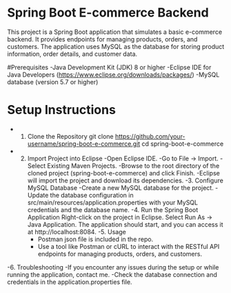 # Spring Boot E-commerce Backend
This project is a Spring Boot application that simulates a basic e-commerce backend. It provides endpoints for managing products, orders, and customers. The application uses MySQL as the database for storing product information, order details, and customer data.

#Prerequisites
-Java Development Kit (JDK) 8 or higher
-Eclipse IDE for Java Developers (https://www.eclipse.org/downloads/packages/)
-MySQL database (version 5.7 or higher)

# Setup Instructions
- 1. Clone the Repository
      git clone https://github.com/your-username/spring-boot-e-commerce.git
      cd spring-boot-e-commerce
- 2. Import Project into Eclipse
      -Open Eclipse IDE.
      -Go to File -> Import.
      -Select Existing Maven Projects.
      -Browse to the root directory of the cloned project (spring-boot-e-commerce) and click Finish.
      -Eclipse will import the project and download its dependencies.
-3. Configure MySQL Database
      -Create a new MySQL database for the project.
      -Update the database configuration in src/main/resources/application.properties with your MySQL credentials and the database name.
-4. Run the Spring Boot Application
      Right-click on the project in Eclipse.
      Select Run As -> Java Application.
      The application should start, and you can access it at http://localhost:8084.
-5. Usage
      - Postman json file is included in the repo.
      - Use a tool like Postman or cURL to interact with the RESTful API endpoints for managing products, orders, and customers.

-6. Troubleshooting
      -If you encounter any issues during the setup or while running the application, contact me.
      -Check the database connection and credentials in the application.properties file.
